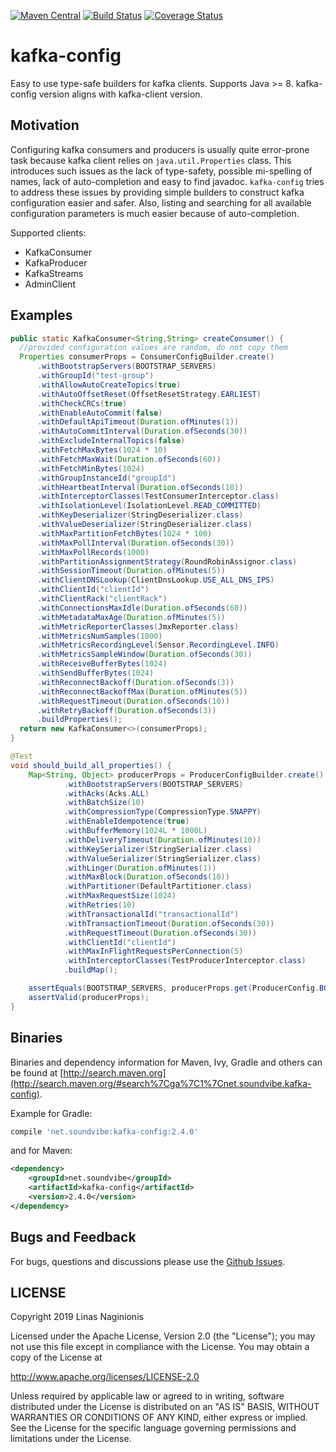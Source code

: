[![Maven Central](https://maven-badges.herokuapp.com/maven-central/net.soundvibe/kafka-config/badge.svg)](https://maven-badges.herokuapp.com/maven-central/net.soundvibe/kafka-config)
[![Build Status](https://travis-ci.org/soundvibe/kafka-config.png)](https://travis-ci.org/soundvibe/kafka-config)
[![Coverage Status](https://codecov.io/github/soundvibe/kafka-config/coverage.svg?branch=master)](https://codecov.io/github/soundvibe/kafka-config?branch=master)

# kafka-config

Easy to use type-safe builders for kafka clients. 
Supports Java >= 8.
kafka-config version aligns with kafka-client version.

## Motivation

Configuring kafka consumers and producers is usually quite error-prone task because kafka client relies on `java.util.Properties` class.
This introduces such issues as the lack of type-safety, possible mi-spelling of names, lack of auto-completion and easy to find javadoc.
`kafka-config` tries to address these issues by providing simple builders to construct kafka configuration easier and safer.
Also, listing and searching for all available configuration parameters is much easier because of auto-completion.

Supported clients:
 * KafkaConsumer
 * KafkaProducer
 * KafkaStreams
 * AdminClient 

## Examples
```java
public static KafkaConsumer<String,String> createConsumer() {
  //provided configuration values are random, do not copy them
  Properties consumerProps = ConsumerConfigBuilder.create()
      .withBootstrapServers(BOOTSTRAP_SERVERS)
      .withGroupId("test-group")
      .withAllowAutoCreateTopics(true)
      .withAutoOffsetReset(OffsetResetStrategy.EARLIEST)
      .withCheckCRCs(true)
      .withEnableAutoCommit(false)
      .withDefaultApiTimeout(Duration.ofMinutes(1))
      .withAutoCommitInterval(Duration.ofSeconds(30))
      .withExcludeInternalTopics(false)
      .withFetchMaxBytes(1024 * 10)
      .withFetchMaxWait(Duration.ofSeconds(60))
      .withFetchMinBytes(1024)
      .withGroupInstanceId("groupId")
      .withHeartbeatInterval(Duration.ofSeconds(10))
      .withInterceptorClasses(TestConsumerInterceptor.class)
      .withIsolationLevel(IsolationLevel.READ_COMMITTED)
      .withKeyDeserializer(StringDeserializer.class)
      .withValueDeserializer(StringDeserializer.class)
      .withMaxPartitionFetchBytes(1024 * 100)
      .withMaxPollInterval(Duration.ofSeconds(30))
      .withMaxPollRecords(1000)
      .withPartitionAssignmentStrategy(RoundRobinAssignor.class)
      .withSessionTimeout(Duration.ofMinutes(5))
      .withClientDNSLookup(ClientDnsLookup.USE_ALL_DNS_IPS)
      .withClientId("clientId")
      .withClientRack("clientRack")
      .withConnectionsMaxIdle(Duration.ofSeconds(60))
      .withMetadataMaxAge(Duration.ofMinutes(5))
      .withMetricReporterClasses(JmxReporter.class)
      .withMetricsNumSamples(1000)
      .withMetricsRecordingLevel(Sensor.RecordingLevel.INFO)
      .withMetricsSampleWindow(Duration.ofSeconds(30))
      .withReceiveBufferBytes(1024)
      .withSendBufferBytes(1024)
      .withReconnectBackoff(Duration.ofSeconds(3))
      .withReconnectBackoffMax(Duration.ofMinutes(5))
      .withRequestTimeout(Duration.ofSeconds(10))
      .withRetryBackoff(Duration.ofSeconds(3))
      .buildProperties();
  return new KafkaConsumer<>(consumerProps);
}

@Test
void should_build_all_properties() {
    Map<String, Object> producerProps = ProducerConfigBuilder.create()
            .withBootstrapServers(BOOTSTRAP_SERVERS)
            .withAcks(Acks.ALL)
            .withBatchSize(10)
            .withCompressionType(CompressionType.SNAPPY)
            .withEnableIdempotence(true)
            .withBufferMemory(1024L * 1000L)
            .withDeliveryTimeout(Duration.ofMinutes(10))
            .withKeySerializer(StringSerializer.class)
            .withValueSerializer(StringSerializer.class)
            .withLinger(Duration.ofMinutes(1))
            .withMaxBlock(Duration.ofSeconds(10))
            .withPartitioner(DefaultPartitioner.class)
            .withMaxRequestSize(1024)
            .withRetries(10)
            .withTransactionalId("transactionalId")
            .withTransactionTimeout(Duration.ofSeconds(30))
            .withRequestTimeout(Duration.ofSeconds(30))
            .withClientId("clientId")
            .withMaxInFlightRequestsPerConnection(5)
            .withInterceptorClasses(TestProducerInterceptor.class)
            .buildMap();

    assertEquals(BOOTSTRAP_SERVERS, producerProps.get(ProducerConfig.BOOTSTRAP_SERVERS_CONFIG));
    assertValid(producerProps);
}
```

## Binaries

Binaries and dependency information for Maven, Ivy, Gradle and others can be found at [http://search.maven.org](http://search.maven.org/#search%7Cga%7C1%7Cnet.soundvibe.kafka-config).

Example for Gradle:

```groovy
compile 'net.soundvibe:kafka-config:2.4.0'
```

and for Maven:

```xml
<dependency>
    <groupId>net.soundvibe</groupId>
    <artifactId>kafka-config</artifactId>
    <version>2.4.0</version>
</dependency>
```


## Bugs and Feedback

For bugs, questions and discussions please use the [Github Issues](https://github.com/soundvibe/kafka-config/issues).

## LICENSE

Copyright 2019 Linas Naginionis

Licensed under the Apache License, Version 2.0 (the "License");
you may not use this file except in compliance with the License.
You may obtain a copy of the License at

<http://www.apache.org/licenses/LICENSE-2.0>

Unless required by applicable law or agreed to in writing, software
distributed under the License is distributed on an "AS IS" BASIS,
WITHOUT WARRANTIES OR CONDITIONS OF ANY KIND, either express or implied.
See the License for the specific language governing permissions and
limitations under the License.

